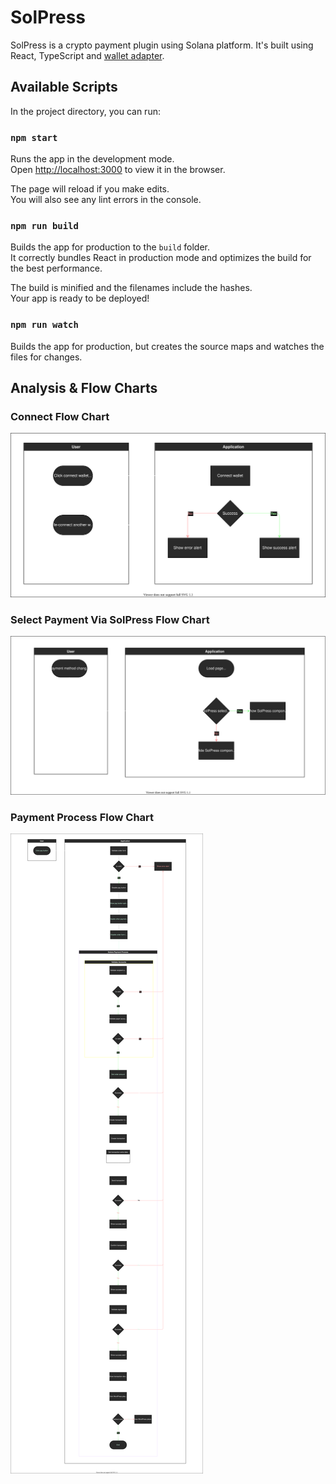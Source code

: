 # SolPress

SolPress is a crypto payment plugin using Solana platform. It's built using React, TypeScript and [wallet adapter](https://github.com/solana-labs/wallet-adapter).

## Available Scripts

In the project directory, you can run:

### `npm start`

Runs the app in the development mode.\
Open [http://localhost:3000](http://localhost:3000) to view it in the browser.

The page will reload if you make edits.\
You will also see any lint errors in the console.

### `npm run build`

Builds the app for production to the `build` folder.\
It correctly bundles React in production mode and optimizes the build for the best performance.

The build is minified and the filenames include the hashes.\
Your app is ready to be deployed!

### `npm run watch`

Builds the app for production, but creates the source maps and watches the files for changes.

## Analysis & Flow Charts

### Connect Flow Chart
![Connect wallet](analysis/connect.svg)

### Select Payment Via SolPress Flow Chart
![Connect wallet](analysis/select.svg)

### Payment Process Flow Chart
![Connect wallet](analysis/payment.svg)